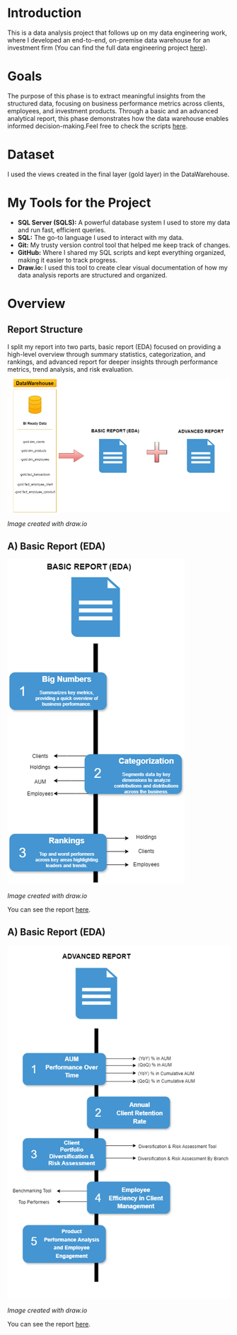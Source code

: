 # Introduction

This is a data analysis project that follows up on my data engineering work, where I developed an end-to-end, on-premise data warehouse for an investment firm (You can find the full data engineering project [here](https://github.com/theodorosmalezidis/DWH_project/tree/main)).

# Goals

The purpose of this phase is to extract meaningful insights from the structured data, focusing on business performance metrics across clients, employees, and investment products. Through a basic and an advanced analytical report, this phase demonstrates how the data warehouse enables informed decision-making.Feel free to check the scripts [here](https://github.com/theodorosmalezidis/Investment_Firm_Analytics/tree/main/Reports).

# Dataset

I used the views created in the final layer (gold layer) in the DataWarehouse.

# My Tools for the Project


- **SQL Server (SQLS):**  A powerful database system I used to store my data and run fast, efficient queries. 
- **SQL:**  The go-to language I used to interact with my data. 
- **Git:**  My trusty version control tool that helped me keep track of changes. 
- **GitHub:**  Where I shared my SQL scripts and kept everything organized, making it easier to track progress. 
- **Draw.io:**  I used this tool to create clear visual documentation of how my data analysis reports are structured and organized.

# Overview

## Report Structure

I split my report into two parts, basic report (EDA) focused on providing a high-level overview through summary statistics, categorization, and rankings, and advanced report for deeper insights through performance metrics, trend analysis, and risk evaluation.

![visual](visual_documentation/png/report_structure.png)

*Image created with draw.io*

## A) Basic Report (EDA)

![visual](visual_documentation/png/basic_report.png)

*Image created with draw.io*

You can see the report [here](https://github.com/theodorosmalezidis/Investment_Firm_Analytics/tree/main/Reports/Basic%20Report%20(EDA)).

## A) Basic Report (EDA)

![visual](visual_documentation/png/advanced_report.png)

*Image created with draw.io*

You can see the report [here](https://github.com/theodorosmalezidis/Investment_Firm_Analytics/tree/main/Reports/Advanced%20Report).